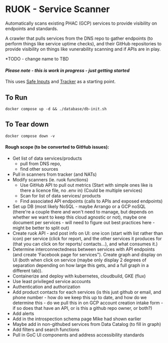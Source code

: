 # RUOK - Service Scanner

Automatically scans existing PHAC (GCP) services to provide visibility on endpoints and standards. 

A crawler that pulls services from the DNS repo to gather endpoints (to perform things like service uptime checks), and their GitHub repositories to provide visibility on things like vunerability scanning and if APIs are in play. 

*TODO - change name to TBD 

#### *Please note - this is work in progress - just getting started*

This uses [Safe Inputs](https://github.com/PHACDataHub/safe-inputs) and [Tracker](https://github.com/canada-ca/tracker) as a starting point.

## To Run 
```
docker compose up -d && ./database/db-init.sh
```

## To Tear down 
```
docker compose down -v
```

#### Rough scope (to be converted to GitHub issues):
* Get list of data services/products 
    * pull from DNS repo, 
    * find other sources
* Pull in scanners from tracker (and NATs) 
* Modify scanners (ie. ruok functions) 
    * Use GitHub API to pull out metrics (Start with simple ones like is there a licence file, no .env in) (Could be multiple services)
    * Scan for list of data services/ products 
    * Find associated API endpoints (calls to APIs and exposed endpoints)
* Set up DB (most likely NoSQL - maybe Arrango or a GCP noSQL (there're a couple there and won't need to manage, but depends on whether we want to keep this cloud agnostic or not), maybe one document per services -  will need to figure out best practices here - might be better to split out)
* Create ruok API - and post info on UI: one icon (start with list rather than icon) per service (click for report, and the other services it produces for (that you can click on for reports/ contacts...), and what consumes it.)
* Determine interconnectedness between services with API endpoints (and create 'Facebook page for services"). Create graph and display on UI (both when click on service (maybe only display 2 degrees of separation depending on how large this gets, and a full graph in a different tab)).
* Containerize and deploy with kubernetes, cloudbuild, GKE (flux)
* Use least privileged service accounts
* Authentication and authorization
* Add product contacts for each services (is this just github or email, and phone number - how do we keep this up to date, and how do we determine this - do we pull this in on GCP account creation intake form - if so does that have an API, or is this a github repo owner, or both?)
* Add alerts
* Add in the introspection schema page Mike had shown earlier
* Maybe add in non-githubed services from Data Catalog (to fill in graph) 
* Add filters and search functions
* Pull in GoC UI components and address accessibility standards




